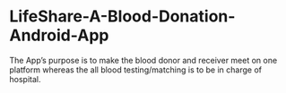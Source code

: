 # LifeShare-A-Blood-Donation-Android-App
The App’s purpose is to make the blood donor and receiver meet on one platform whereas the all blood testing/matching is to be in charge of hospital.
